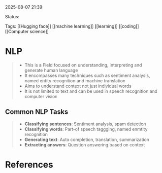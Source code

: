 
2025-08-07 21:39

Status:

Tags: [[Hugging face]] [[machine learning]] [[learning]] [[coding]] [[Computer science]] 




# NLP
>* This is a Field focused on understanding, interpreting and generate human language
>* It encompasses many techniques such as sentiment analysis, named entity recognition and machine translation
>* Aims to understand context not just individual words
>* It is not limited to text and can be used in speech recognition and computer vision

## Common NLP Tasks
>* **Classifying sentences**: Sentiment analysis, spam detection
>* **Classifying words**: Part-of speech taggging, named enmtity recognition
>* **Generating text**: Auto completion, translation, summarization
>* **Extracting answers**: Question answering based on context






# References